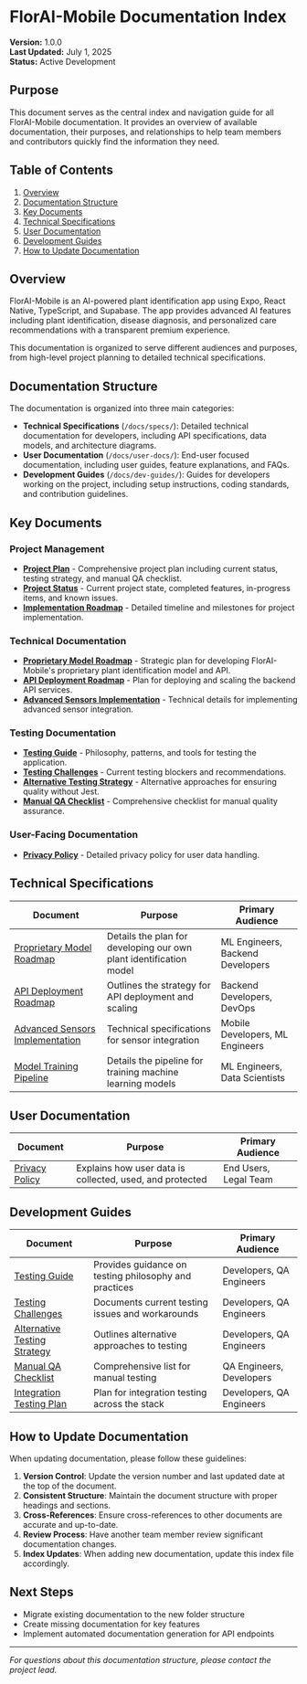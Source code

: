 # FlorAI-Mobile Documentation Index

**Version:** 1.0.0  
**Last Updated:** July 1, 2025  
**Status:** Active Development

## Purpose

This document serves as the central index and navigation guide for all FlorAI-Mobile documentation. It provides an overview of available documentation, their purposes, and relationships to help team members and contributors quickly find the information they need.

## Table of Contents

1. [Overview](#overview)
2. [Documentation Structure](#documentation-structure)
3. [Key Documents](#key-documents)
4. [Technical Specifications](#technical-specifications)
5. [User Documentation](#user-documentation)
6. [Development Guides](#development-guides)
7. [How to Update Documentation](#how-to-update-documentation)

## Overview

FlorAI-Mobile is an AI-powered plant identification app using Expo, React Native, TypeScript, and Supabase. The app provides advanced AI features including plant identification, disease diagnosis, and personalized care recommendations with a transparent premium experience.

This documentation is organized to serve different audiences and purposes, from high-level project planning to detailed technical specifications.

## Documentation Structure

The documentation is organized into three main categories:

- **Technical Specifications** (`/docs/specs/`): Detailed technical documentation for developers, including API specifications, data models, and architecture diagrams.
- **User Documentation** (`/docs/user-docs/`): End-user focused documentation, including user guides, feature explanations, and FAQs.
- **Development Guides** (`/docs/dev-guides/`): Guides for developers working on the project, including setup instructions, coding standards, and contribution guidelines.

## Key Documents

### Project Management

- [**Project Plan**](./project-plan.md) - Comprehensive project plan including current status, testing strategy, and manual QA checklist.
- [**Project Status**](./project-status.md) - Current project state, completed features, in-progress items, and known issues.
- [**Implementation Roadmap**](./implementation-roadmap.md) - Detailed timeline and milestones for project implementation.

### Technical Documentation

- [**Proprietary Model Roadmap**](./specs/proprietary-model-roadmap.md) - Strategic plan for developing FlorAI-Mobile's proprietary plant identification model and API.
- [**API Deployment Roadmap**](./specs/api-deployment-roadmap.md) - Plan for deploying and scaling the backend API services.
- [**Advanced Sensors Implementation**](./specs/advanced-sensors-implementation.md) - Technical details for implementing advanced sensor integration.

### Testing Documentation

- [**Testing Guide**](./dev-guides/TESTING_GUIDE.md) - Philosophy, patterns, and tools for testing the application.
- [**Testing Challenges**](./dev-guides/testing-challenges.md) - Current testing blockers and recommendations.
- [**Alternative Testing Strategy**](./dev-guides/alternative-testing-strategy.md) - Alternative approaches for ensuring quality without Jest.
- [**Manual QA Checklist**](./dev-guides/manual-qa-checklist.md) - Comprehensive checklist for manual quality assurance.

### User-Facing Documentation

- [**Privacy Policy**](./user-docs/privacy-policy.md) - Detailed privacy policy for user data handling.

## Technical Specifications

| Document                                                                      | Purpose                                                            | Primary Audience                 |
| ----------------------------------------------------------------------------- | ------------------------------------------------------------------ | -------------------------------- |
| [Proprietary Model Roadmap](./specs/proprietary-model-roadmap.md)             | Details the plan for developing our own plant identification model | ML Engineers, Backend Developers |
| [API Deployment Roadmap](./specs/api-deployment-roadmap.md)                   | Outlines the strategy for API deployment and scaling               | Backend Developers, DevOps       |
| [Advanced Sensors Implementation](./specs/advanced-sensors-implementation.md) | Technical specifications for sensor integration                    | Mobile Developers, ML Engineers  |
| [Model Training Pipeline](./specs/model-training-pipeline.md)                 | Details the pipeline for training machine learning models          | ML Engineers, Data Scientists    |

## User Documentation

| Document                                        | Purpose                                                  | Primary Audience      |
| ----------------------------------------------- | -------------------------------------------------------- | --------------------- |
| [Privacy Policy](./user-docs/privacy-policy.md) | Explains how user data is collected, used, and protected | End Users, Legal Team |

## Development Guides

| Document                                                                     | Purpose                                               | Primary Audience         |
| ---------------------------------------------------------------------------- | ----------------------------------------------------- | ------------------------ |
| [Testing Guide](./dev-guides/TESTING_GUIDE.md)                               | Provides guidance on testing philosophy and practices | Developers, QA Engineers |
| [Testing Challenges](./dev-guides/testing-challenges.md)                     | Documents current testing issues and workarounds      | Developers, QA Engineers |
| [Alternative Testing Strategy](./dev-guides/alternative-testing-strategy.md) | Outlines alternative approaches to testing            | Developers, QA Engineers |
| [Manual QA Checklist](./dev-guides/manual-qa-checklist.md)                   | Comprehensive list for manual testing                 | QA Engineers, Developers |
| [Integration Testing Plan](./dev-guides/integration-testing-plan.md)         | Plan for integration testing across the stack         | Developers, QA Engineers |

## How to Update Documentation

When updating documentation, please follow these guidelines:

1. **Version Control**: Update the version number and last updated date at the top of the document.
2. **Consistent Structure**: Maintain the document structure with proper headings and sections.
3. **Cross-References**: Ensure cross-references to other documents are accurate and up-to-date.
4. **Review Process**: Have another team member review significant documentation changes.
5. **Index Updates**: When adding new documentation, update this index file accordingly.

## Next Steps

- Migrate existing documentation to the new folder structure
- Create missing documentation for key features
- Implement automated documentation generation for API endpoints

---

_For questions about this documentation structure, please contact the project lead._
